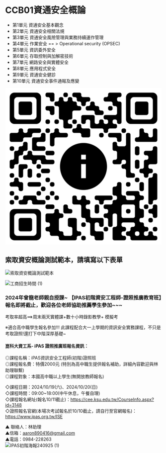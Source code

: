 # CCB01資通安全概論
- 第1單元	資通安全基本觀念
- 第2單元	資通安全相關法規
- 第3單元	資通安全風險管理與業務持續運作管理
- 第4單元	作業安全 == > Operational security (OPSEC)
- 第5單元	資訊委外安全
- 第6單元	存取控制與加解密技術
- 第7單元	網路安全與實體安全
- 第8單元	應用程式安全
- 第9單元	資通安全健診
- 第10單元	資通安全事件通報及應變

![QRCODE_20241008.png](QRCODE_20241008.png)

## 索取資安概論測試範本，請填寫以下表單
![索取資安概論測試範本](https://github.com/user-attachments/assets/997655ca-0375-4836-a922-d57f0411e21c)

![工商招生時間 (1)](https://github.com/user-attachments/assets/6740bcb3-32ae-4041-90c2-89a5df4ccd80)
### 2024年曾龍老師親自授課~ 【IPAS初階資安工程師-證照推廣教育班】報名即將截止，歡迎各位老師協助推薦學生參加~~~

考取率超高==>周末兩天實體課+數十小時錄影教學+ 模擬考

※適合高中職學生報名參加!!! 此課程配合大一上學期的資訊安全實務課程，不只是考取證照!還打下中階深厚基礎~

#### 崑科大資工系- iPAS 證照推廣班報名資訊：<br>
◎課程名稱：iPAS資訊安全工程師(初階)證照班<br>
◎課程報名費：特價2000元  (特別為高中職生提供報名補助，詳細內容歡迎與林助理聯繫)<br>
◎課程對象：本國高中職以上學生(無開放教師報名)<br>

◇課程日期：2024/10/19(六)、2024/10/20(日)<br>
◇課程時間：09:00~18:00(中午休息，午餐自理)<br>
◇課程報名網址(報名10/11截止)：https://cee.ksu.edu.tw/CourseInfo.aspx?id=3148<br>
◇證照報名官網(本場次考試報名於10/10截止，請自行至官網報名)：https://www.ipas.org.tw/ISE<br>

▲ 聯絡人：林助理<br>
▲信箱：aaron890416@gmail.com<br>
▲電話：0984-228263<br>
![IPAS初階海報240925 (1)](https://github.com/user-attachments/assets/be9a70be-deda-42e1-ae86-6e660c0b93bc)
